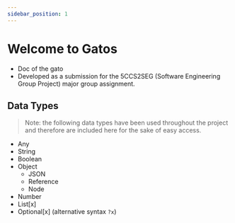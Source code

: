 ```yaml
---
sidebar_position: 1
---
```


# Welcome to Gatos

- Doc of the gato
- Developed as a submission for the 5CCS2SEG (Software Engineering Group Project) major group assignment.

## Data Types

> Note: the following data types have been used throughout the project and therefore are included here for the sake of easy access.

- Any
- String
- Boolean
- Object
    - JSON
    - Reference
    - Node
- Number
- List[x]
- Optional[x] (alternative syntax `?x`)